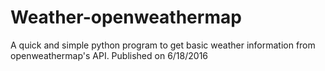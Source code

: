 # Weather-openweathermap
A quick and simple python program to get basic weather information from openweathermap's API.
Published on 6/18/2016
